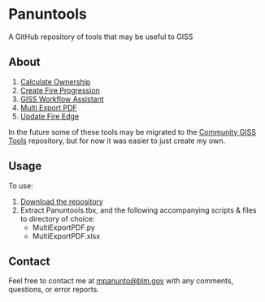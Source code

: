 # Panuntools

A GitHub repository of tools that may be useful to GISS

## About


1. [Calculate Ownership](docs/README_CalculateOwnership.md)
2. [Create Fire Progression](docs/README_CreateFireProgression.md)
3. [GISS Workflow Assistant](docs/README_CalculateEventGeometry_CopyGDB.md)
4. [Multi Export PDF](docs/README_MultiExportPDF.md)
5. [Update Fire Edge](docs/README_UpdateFireEdge.md)

In the future some of these tools may be migrated to the [Community GISS Tools](https://github.com/smHooper/giss_community_tools) repository, but for now it was easier to just create my own.

## Usage

To use:
1. [Download the repository](https://github.com/mpanunto/Panuntools/archive/refs/heads/main.zip)
2. Extract Panuntools.tbx, and the following accompanying scripts & files to directory of choice:
    - MultiExportPDF.py
    - MultiExportPDF.xlsx



## Contact
Feel free to contact me at mpanunto@blm.gov with any comments, questions, or error reports.
